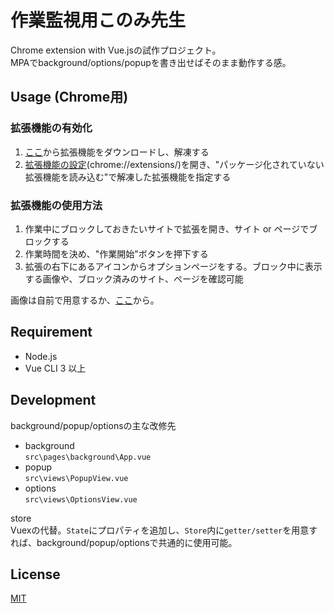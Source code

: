 # 作業監視用このみ先生

Chrome extension with Vue.jsの試作プロジェクト。  
MPAでbackground/options/popupを書き出せばそのまま動作する感。

## Usage (Chrome用)

### 拡張機能の有効化

1. [ここ](https://github.com/BknXyRg/web-extension-konomi-sensei/releases)から拡張機能をダウンロードし、解凍する
2. [拡張機能の設定](chrome://extensions/)(chrome://extensions/)を開き、"パッケージ化されていない拡張機能を読み込む"で解凍した拡張機能を指定する

### 拡張機能の使用方法

1. 作業中にブロックしておきたいサイトで拡張を開き、サイト or ページでブロックする
2. 作業時間を決め、"作業開始"ボタンを押下する
3. 拡張の右下にあるアイコンからオプションページをする。ブロック中に表示する画像や、ブロック済みのサイト、ページを確認可能

画像は自前で用意するか、[ここ](https://github.com/BknXyRg/web-extension-konomi-sensei/blob/master/example.png)から。

## Requirement

- Node.js
- Vue CLI 3 以上

## Development

background/popup/optionsの主な改修先

- background  
  `src\pages\background\App.vue`
- popup  
  `src\views\PopupView.vue`
- options  
  `src\views\OptionsView.vue`

store  
Vuexの代替。`State`にプロパティを追加し、`Store`内に`getter/setter`を用意すれば、background/popup/optionsで共通的に使用可能。

## License

[MIT](https://opensource.org/licenses/MIT)
